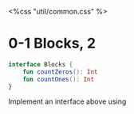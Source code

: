 <%css "util/common.css" %>

# 0-1 Blocks, 2


```Kotlin
interface Blocks {
    fun countZeros(): Int
    fun countOnes(): Int
}
```

Implement an interface above using 